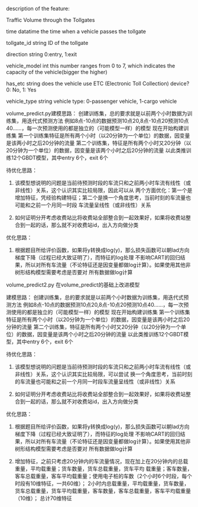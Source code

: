 
description of the feature:

Traffic Volume through the Tollgates

time           datatime        the time when a vehicle passes the tollgate

tollgate_id    string          ID of the tollgate

direction      string           0:entry, 1:exit

vehicle_model  int             this number ranges from 0 to 7, which indicates the capacity of the vehicle(bigger the higher)

has_etc        string          does the vehicle use ETC (Electronic Toll Collection) device? 0: No, 1: Yes

vehicle_type   string          vehicle type: 0-passenger vehicle, 1-cargo vehicle

volume_predict.py建模思路：
创建训练集，总的要求就是以前两个小时数据为训练集，用迭代式预测方法
例如8点-10点的数据预测10点20,8点-10点20预测10点40……，每一次预测使用的都是独立的（可能模型一样）的模型
现在开始构建训练集
第一个训练集特征是所有两个小时（以20分钟为一个单位）的数据，因变量是该两小时之后20分钟的流量
第二个训练集，特征是所有两个小时又20分钟（以20分钟为一个单位）的数据，因变量是该两个小时之后20分钟的流量
以此类推训练12个GBDT模型，其中entry 6个，exit 6个

待优化思路：
1. 该模型想说明的问题是当前待预测时段的车流只和之前两小时车流有线性（或非线性）关系，这个认识其实比较局限，因此可以从
   两个方面优化：第一个是增加特征，凭经验构建特征；第二个是换一个角度思考，当前时刻的车流量也可能和之前一个月同一时段
   车流量呈线性（或非线性）关系

2. 如何证明分开考虑收费站比将收费站全部整合到一起效果好，如果将收费站整合到一起的话，那么就不对收费站id，出入方向做分类

优化思路：
1. 根据题目所给评价函数，如果将y转换成log(y)，那么损失函数可以朝lad方向梯度下降（过程已经大致证明了），而特征的log处理
   不影响CART的回归结果，所以对所有车流量（不论特征还是因变量都做log计算）。如果使用其他非树形结构模型需要考虑是否要对
   所有数据做log计算
   
volume_predict2.py
在volume_predict的基础上改进模型

建模思路：
创建训练集，总的要求就是以前两个小时数据为训练集，用迭代式预测方法
例如8点-10点的数据预测10点20,8点-10点20预测10点40……，每一次预测使用的都是独立的（可能模型一样）的模型
现在开始构建训练集
第一个训练集特征是所有两个小时（以20分钟为一个单位）的数据，因变量是该两小时之后20分钟的流量
第二个训练集，特征是所有两个小时又20分钟（以20分钟为一个单位）的数据，因变量是该两个小时之后20分钟的流量
以此类推训练12个GBDT模型，其中entry 6个，exit 6个

待优化思路：
1. 该模型想说明的问题是当前待预测时段的车流只和之前两小时车流有线性（或非线性）关系，这个认识其实比较局限，可以尝试
   换一个角度思考，当前时刻的车流量也可能和之前一个月同一时段车流量呈线性（或非线性）关系

2. 如何证明分开考虑收费站比将收费站全部整合到一起效果好，如果将收费站整合到一起的话，那么就不对收费站id，出入方向做分类

优化思路：
1. 根据题目所给评价函数，如果将y转换成log(y)，那么损失函数可以朝lad方向梯度下降（过程已经大致证明了），而特征的log处理
   不影响CART的回归结果，所以对所有车流量（不论特征还是因变量都做log计算）。如果使用其他非树形结构模型需要考虑是否要对
   所有数据做log计算

2. 增加特征，之前只考虑20分钟内的车流量情况，现在加上在20分钟内的总载重量，平均载重量；货车数量，货车总载重量，货车平均
   载重量；客车数量，客车总载重量，客车平均载重量；使用电子桩的车数（2个小时6个时段，每个时段有10维特征，一共60维）；
   2小时内总载重量，平均载重量，货车数量，货车总载重量，货车平均载重量，客车数量，客车总载重量，客车平均载重量（10维）；
   总计70维特征
